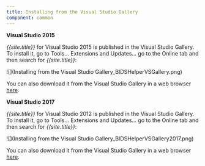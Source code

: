 ```yaml
---
title: Installing from the Visual Studio Gallery
component: common
---
```


**Visual Studio 2015**

*{{site.title}}* for Visual Studio 2015 is published in the Visual Studio Gallery. To install it, go to Tools... Extensions and Updates... go to the Online tab and then search for *{{site.title}}*:

![](Installing from the Visual Studio Gallery_BIDSHelperVSGallery.png)

You can also download it from the Visual Studio Gallery in a web browser [here](https://marketplace.visualstudio.com/items?itemName=BIDSHelper.BIDSHelperforVisualStudio2015).


**Visual Studio 2017**

*{{site.title}}* for Visual Studio 2012 is published in the Visual Studio Gallery. To install it, go to Tools... Extensions and Updates... go to the Online tab and then search for *{{site.title}}*:

![](Installing from the Visual Studio Gallery_BIDSHelperVSGallery2017.png)

You can also download it from the Visual Studio Gallery in a web browser [here](https://marketplace.visualstudio.com/items?itemName=BIDSHelper.BIDeveloperExtensionsVS2017).

